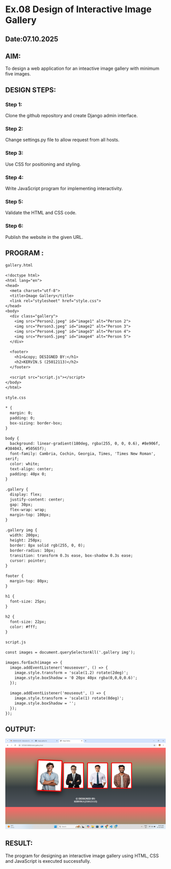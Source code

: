 # Ex.08 Design of Interactive Image Gallery
## Date:07.10.2025

## AIM:
To design a web application for an inteactive image gallery with minimum five images.

## DESIGN STEPS:

### Step 1:
Clone the github repository and create Django admin interface.

### Step 2:
Change settings.py file to allow request from all hosts.

### Step 3:
Use CSS for positioning and styling.

### Step 4:
Write JavaScript program for implementing interactivity.

### Step 5:
Validate the HTML and CSS code.

### Step 6:
Publish the website in the given URL.

## PROGRAM :
```
gallery.html

<!doctype html>
<html lang="en">
<head>
  <meta charset="utf-8">
  <title>Image Gallery</title>
  <link rel="stylesheet" href="style.css">
</head>
<body>
  <div class="gallery">
    <img src="Person2.jpeg" id="image1" alt="Person 2">
    <img src="Person3.jpeg" id="image2" alt="Person 3">
    <img src="Person4.jpeg" id="image3" alt="Person 4">
    <img src="Person5.jpeg" id="image4" alt="Person 5">
  </div>

  <footer>
    <h1>&copy; DESIGNED BY:</h1>
    <h2>KERVIN.S (25012113)</h2>
  </footer>

  <script src="script.js"></script>
</body>
</html>

style.css

* {
  margin: 0;
  padding: 0;
  box-sizing: border-box;
}

body {
  background: linear-gradient(180deg, rgba(255, 0, 0, 0.6), #8e906f, #384043, #50565f);
  font-family: Cambria, Cochin, Georgia, Times, 'Times New Roman', serif;
  color: white;
  text-align: center;
  padding: 40px 0;
}

.gallery {
  display: flex;
  justify-content: center;
  gap: 30px;
  flex-wrap: wrap;
  margin-top: 100px;
}

.gallery img {
  width: 200px;
  height: 250px;
  border: 8px solid rgb(255, 0, 0);
  border-radius: 10px;
  transition: transform 0.3s ease, box-shadow 0.3s ease;
  cursor: pointer;
}

footer {
  margin-top: 80px;
}

h1 {
  font-size: 25px;
}

h2 {
  font-size: 22px;
  color: #fff;
}

script.js

const images = document.querySelectorAll('.gallery img');

images.forEach(image => {
  image.addEventListener('mouseover', () => {
    image.style.transform = 'scale(1.2) rotate(2deg)';
    image.style.boxShadow = '0 20px 40px rgba(0,0,0,0.6)';
  });

  image.addEventListener('mouseout', () => {
    image.style.transform = 'scale(1) rotate(0deg)';
    image.style.boxShadow = '';
  });
});

```
## OUTPUT:
![alt text](<Screenshot 2025-10-07 093053.png>)
## RESULT:
The program for designing an interactive image gallery using HTML, CSS and JavaScript is executed successfully.
